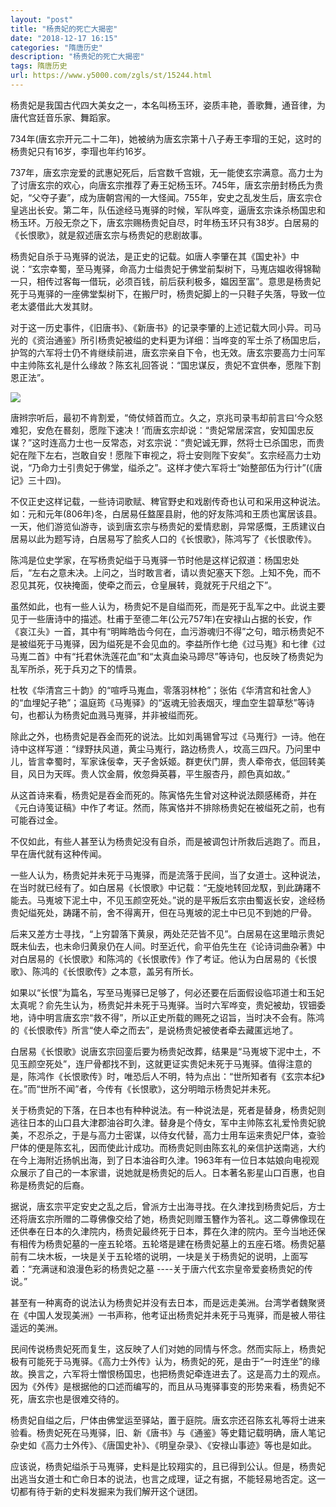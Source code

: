 ```yaml
---
layout: "post"
title: "杨贵妃的死亡大揭密"
date: "2018-12-17 16:15"
categories: "隋唐历史"
description: "杨贵妃的死亡大揭密"
tags: 隋唐历史
url: https://www.y5000.com/zgls/st/15244.html
---
```






杨贵妃是我国古代四大美女之一，本名叫杨玉环，姿质丰艳，善歌舞，通音律，为唐代宫廷音乐家、舞蹈家。

734年(唐玄宗开元二十二年)，她被纳为唐玄宗第十八子寿王李瑁的王妃，这时的杨贵妃只有16岁，李瑁也年约16岁。

737年，唐玄宗宠爱的武惠妃死后，后宫数千宫娥，无一能使玄宗满意。高力士为了讨唐玄宗的欢心，向唐玄宗推荐了寿王妃杨玉环。745年，唐玄宗册封杨氏为贵妃，“父夺子妻”，成为唐朝宫闱的一大怪闻。755年，安史之乱发生后，唐玄宗仓皇逃出长安。第二年，队伍途经马嵬驿的时候，军队哗变，逼唐玄宗诛杀杨国忠和杨玉环。万般无奈之下，唐玄宗赐杨贵妃自尽，时年杨玉环只有38岁。白居易的《长恨歌》，就是叙述唐玄宗与杨贵妃的悲剧故事。

杨贵妃自杀于马嵬驿的说法，是正史的记载。如唐人李肇在其《国史补》中说：“玄宗幸蜀，至马嵬驿，命高力士缢贵妃于佛堂前梨树下，马嵬店媪收得锦靿一只，相传过客每一借玩，必须百钱，前后获利极多，媪因至富”。意思是杨贵妃死于马嵬驿的一座佛堂梨树下，在搬尸时，杨贵妃脚上的一只鞋子失落，导致一位老太婆借此大发其财。

对于这一历史事件，《旧唐书》、《新唐书》的记录李肇的上述记载大同小异。司马光的《资治通鉴》所引杨贵妃被缢的史料更为详细：当哗变的军士杀了杨国忠后，护驾的六军将士仍不肯继续前进，唐玄宗亲自下令，也无效。唐玄宗要高力士问军中主帅陈玄礼是什么缘故？陈玄礼回答说：“国忠谋反，贵妃不宜供奉，愿陛下割恩正法”。

![](https://img.y5000.com/uploads/allimg/170227/162UA215-0.jpg)

唐辫宗听后，最初不肯割爱，“倚仗倾首而立。久之，京兆司录韦却前言曰‘今众怒难犯，安危在晷刻，愿陛下速决！’而唐玄宗却说：“贵妃常居深宫，安知国忠反谋？”这时连高力士也一反常态，对玄宗说：“贵妃诚无罪，然将士已杀国忠，而贵妃在陛下左右，岂敢自安！愿陛下审视之，将士安则陛下安矣”。玄宗经高力士劝说，“乃命力士引贵妃于佛堂，缢杀之”。这样才使六军将士“始整部伍为行计”(《唐记》三十四)。

不仅正史这样记载，一些诗词歌赋、稗官野史和戏剧传奇也认可和采用这种说法。如：元和元年(806年)冬，白居易任盩厔县尉，他的好友陈鸿和王质也寓居该县。一天，他们游览仙游寺，谈到唐玄宗与杨贵妃的爱情悲剧，异常感慨，王质建议白居易以此为题写诗，白居易写了脍炙人口的《长恨歌》，陈鸿写了《长恨歌传》。

陈鸿是位史学家，在写杨贵妃缢于马嵬驿一节时他是这样记叙道：杨国忠处后，“左右之意未决。上问之，当时敢言者，请以贵妃塞天下怨。上知不免，而不忍见其死，仅袂掩面，使牵之而云，仓皇展转，竟就死于尺组之下”。

虽然如此，也有一些人认为，杨贵妃不是自缢而死，而是死于乱军之中。此说主要见于一些唐诗中的描述。杜甫于至德二年(公元757年)在安禄山占据的长安，作《哀江头》一首，其中有“明眸皓齿今何在，血污游魂归不得”之句，暗示杨贵妃不是被缢死于马嵬驿，因为缢死是不会见血的。李益所作七绝《过马嵬》和七律《过马嵬二首》中有“托君休洗莲花血”和“太真血染马蹄尽”等诗句，也反映了杨贵妃为乱军所杀，死于兵刃之下的情景。

杜牧《华清宫三十韵》的“喧呼马嵬血，零落羽林枪”；张佑《华清宫和社舍人》的“血埋妃子艳”；温庭筠《马嵬驿》的“返魂无验表烟灭，埋血空生碧草愁”等诗句，也都认为杨贵妃血溅马嵬驿，并非被缢而死。

除此之外，也杨贵妃是吞金而死的说法。比如刘禹锡曾写过《马嵬行》一诗。他在诗中这样写道：“绿野扶风道，黄尘马嵬行，路边杨贵人，坟高三四尺。乃问里中儿，皆言幸蜀时，军家诛佞幸，天子舍妖姬。群吏伏门屏，贵人牵帝衣，低回转美目，风日为天晖。贵人饮金屑，攸忽舜英暮，平生服杏丹，颜色真如故。”

从这首诗来看，杨贵妃是吞金而死的。陈寅恪先生曾对这种说法颇感稀奇，并在《元白诗笺证稿》中作了考证。然而，陈寅恪并不排除杨贵妃在被缢死之前，也有可能吞过金。

不仅如此，有些人甚至认为杨贵妃没有自杀，而是被调包计所救后逃跑了。而且，早在唐代就有这种传闻。

一些人认为，杨贵妃并未死于马嵬驿，而是流落于民间，当了女道士。这种说法，在当时就已经有了。如白居易《长恨歌》中记载：“无旋地转回龙馭，到此踌躇不能去。马嵬坡下泥土中，不见玉颜空死处。”说的是平叛后玄宗由蜀返长安，途经杨贵妃缢死处，踌躇不前，舍不得离开，但在马嵬坡的泥土中已见不到她的尸骨。

后来又差方士寻找，“上穷碧落下黄泉，两处茫茫皆不见”。白居易在这里暗示贵妃既未仙去，也未命归黄泉仍在人间。时至近代，俞平伯先生在《论诗词曲杂著》中对白居易的《长恨歌》和陈鸿的《长恨歌传》作了考证。他认为白居易的《长恨歌》、陈鸿的《长恨歌传》之本意，盖另有所长。

如果以“长恨”为篇名，写至马嵬驿已足够了，何必还要在后面假设临邛道士和玉妃太真呢？俞先生认为，杨贵妃并未死于马嵬驿。当时六军哗变，贵妃被劫，钗钿委地，诗中明言唐玄宗“救不得”，所以正史所载的赐死之诏旨，当时决不会有。陈鸿的《长恨歌传》所言“使人牵之而去”，是说杨贵妃被使者牵去藏匿远地了。

白居易《长恨歌》说唐玄宗回銮后要为杨贵妃改葬，结果是“马嵬坡下泥中土，不见玉颜空死处”，连尸骨都找不到，这就更证实贵妃未死于马嵬驿。值得注意的是，陈鸿作《长恨歌传》时，唯恐后人不明，特为点出：“世所知者有《玄宗本纪》在。”而“世所不闻”者，今传有《长恨歌》，这分明暗示杨贵妃并未死。

关于杨贵妃的下落，在日本也有种种说法。有一种说法是，死者是替身，杨贵妃则逃往日本的山口县大津郡油谷町久津。替身是个侍女，军中主帅陈玄礼爱怜贵妃貌美，不忍杀之，于是与高力士密谋，以侍女代替，高力士用车运来贵妃尸体，查验尸体的便是陈玄礼，因而使此计成功。而杨贵妃则由陈玄礼的亲信护送南逃，大约在今上海附近扬帆出海，到了日本油谷町久津。1963年有一位日本姑娘向电视观众展示了自己的一本家谱，说她就是杨贵妃的后人。日本著名影星山口百惠，也自称是杨贵妃的后裔。

据说，唐玄宗平定安史之乱之后，曾派方士出海寻找。在久津找到杨贵妃后，方士还将唐玄宗所赠的二尊佛像交给了她，杨贵妃则赠玉簪作为答礼。这二尊佛像现在还供奉在日本的久津院内，杨贵妃最终死于日本，葬在久津的院内。至今当地还保有相传为杨贵妃墓的一座五轮塔。五轮塔是建在杨贵妃墓上的五座石塔。杨贵妃墓前有二块木板，一块是关于五轮塔的说明，一块是关于杨贵妃的说明，上面写着：“充满谜和浪漫色彩的杨贵妃之墓
----关于唐六代玄宗皇帝爱妾杨贵妃的传说。”

甚至有一种离奇的说法认为杨贵妃并没有去日本，而是远走美洲。台湾学者魏聚贤在《中国人发现美洲》一书声称，他考证出杨贵妃并未死于马嵬驿，而是被人带往遥远的美洲。

民间传说杨贵妃死而复生，这反映了人们对她的同情与怀念。然而实际上，杨贵妃极有可能死于马嵬驿。《高力士外传》认为，杨贵妃的死，是由于“一时连坐”的缘故。换言之，六军将士憎恨杨国忠，也把杨贵妃牵连进去了。这是高力土的观点。因为《外传》是根据他的口述而编写的，而且从马嵬驿事变的形势来看，杨贵妃不死，唐玄宗也是很难交待的。

杨贵妃自缢之后，尸体由佛堂运至驿站，置于庭院。唐玄宗还召陈玄礼等将士进来验看。杨贵妃死在马嵬驿，旧、新《唐书》与《通鉴》等史籍记载明确，唐人笔记杂史如《高力士外传》、《唐国史补》、《明皇杂录》、《安禄山事迹》等也是如此。

应该说，杨贵妃缢杀于马嵬驿，史料是比较翔实的，且已得到公认。但是，杨贵妃出逃当女道士和亡命日本的说法，也言之成理，证之有据，不能轻易地否定。这一切都有待于新的史料发掘来为我们解开这个谜团。
